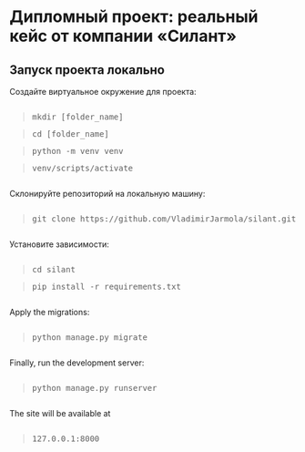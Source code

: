 <h1>Дипломный проект: реальный кейс от компании «Силант»</h1>

<h2>Запуск проекта локально</h2>

<p>Создайте виртуальное окружение для проекта:</p>
<pre>
<blockquote>mkdir [folder_name]</blockquote><blockquote>cd [folder_name]</blockquote><blockquote>python -m venv venv</blockquote><blockquote>venv/scripts/activate</blockquote></pre>

<p>Склонируйте репозиторий на локальную машину:</p>

<pre><blockquote>git clone https://github.com/VladimirJarmola/silant.git</blockquote></pre>

<p>Установите зависимости:</p>

<pre><blockquote>cd silant</blockquote><blockquote>pip install -r requirements.txt</blockquote></pre>

<p>Apply the migrations:</p>
 
<pre><blockquote>python manage.py migrate</blockquote></pre>

<p>Finally, run the development server:</p>
 
<pre><blockquote>python manage.py runserver</blockquote></pre>

<p>The site will be available at</p>
 
<pre><blockquote>127.0.0.1:8000</blockquote></pre>
